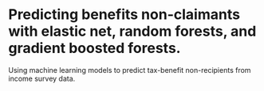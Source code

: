 # Predicting benefits non-claimants with elastic net, random forests, and gradient boosted forests.
Using machine learning models to predict tax-benefit non-recipients from income survey data. 
